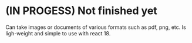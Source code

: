 # (IN PROGESS) Not finished yet

Can take images or documents of various formats such as pdf, png, etc. Is ligh-weight and simple to use with react 18. 
